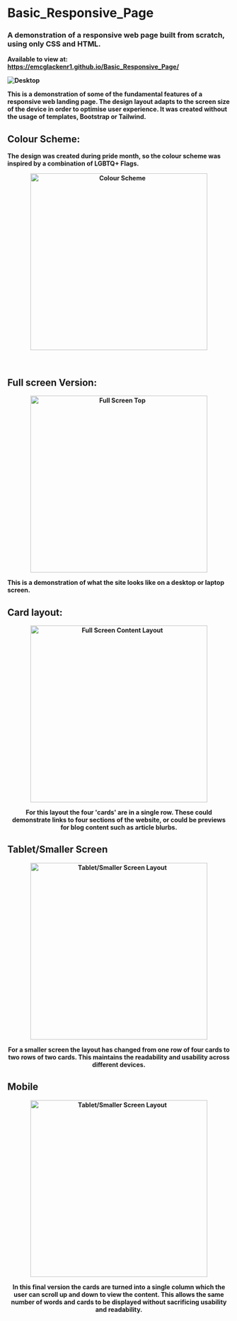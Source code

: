 <h1>Basic_Responsive_Page</h1>
<h3>
A demonstration of a responsive web page built from scratch, using only CSS and HTML. 
 </h3>

<b>Available to view at: https://emcglackenr1.github.io/Basic_Responsive_Page/<b>

![Desktop](https://user-images.githubusercontent.com/64873698/124370147-f4b44b80-dc6b-11eb-9729-149e123cdc9b.JPG)

This is a demonstration of some of the fundamental features of a responsive web landing page. The design layout adapts to the screen size of the device in order to optimise user experience.
It was created without the usage of templates, Bootstrap or Tailwind. 
 
 <h2> Colour Scheme: </h2>

The design was created during pride month, so the colour scheme was inspired by a combination of LGBTQ+ Flags.
 
<p align="center">
  <img src="https://user-images.githubusercontent.com/64873698/124370146-f41bb500-dc6b-11eb-9c61-298172ba70e5.JPG" width="400"  alt="Colour Scheme">
</p>
 
 
<br>

 <h2> Full screen Version: </h2>

 
<p align="center">
  <img src="https://user-images.githubusercontent.com/64873698/124394734-a13c0f00-dcf8-11eb-8aaa-11bfce659d92.JPG"
       width="400"  alt="Full Screen Top">
</p>
 
 This is a demonstration of what the site looks like on a desktop or laptop screen.
 
 <h2> Card layout: </h2>
 
 <p align="center">
  <img src="https://user-images.githubusercontent.com/64873698/124394738-a600c300-dcf8-11eb-9d66-da6a1b99d2a1.JPG" width="400"  alt="Full Screen Content Layout"> </p>
 <p align="center">
  For this layout the four 'cards' are in a single row. These could demonstrate links to four sections of the website, or could be previews for blog content such as article blurbs. </p>


 <h2>Tablet/Smaller Screen</h2>
<p align="center">
  <img src="https://user-images.githubusercontent.com/64873698/124394745-ad27d100-dcf8-11eb-8eb9-a5c2232b679c.JPG"
       width="400"  alt="Tablet/Smaller Screen Layout"> </p>
 <p align="center">
  For a smaller screen the layout has changed from one row of four cards to two rows of two cards. This maintains the readability and usability across different devices.
</p>

<h2>Mobile</h2>
<p align="center">
  <img src="https://user-images.githubusercontent.com/64873698/124394742-aa2ce080-dcf8-11eb-8bda-912797076f91.JPG"
       width="400"  alt="Tablet/Smaller Screen Layout">
 </p>
 <p align="center">
 In this final version the cards are turned into a single column which the user can scroll up and down to view the content. This allows the same number of words and cards to be displayed without sacrificing usability and readability. 
</p>
